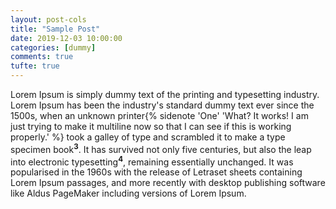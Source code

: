 ```yaml
---
layout: post-cols
title: "Sample Post"
date: 2019-12-03 10:00:00
categories: [dummy]
comments: true
tufte: true
---
```


Lorem Ipsum is simply dummy text of the printing and typesetting industry. Lorem Ipsum has been the industry's standard dummy text ever since the 1500s, when an unknown printer{% sidenote 'One' 'What? It works! I am just trying to make it multiline now so that I can see if this is working properly.' %} took a galley of type and scrambled it to make a type specimen book<sup><strong>3</strong></sup>. It has survived not only five centuries, but also the leap into electronic typesetting<sup><strong>4</strong></sup>, remaining essentially unchanged. It was popularised in the 1960s with the release of Letraset sheets containing Lorem Ipsum passages, and more recently with desktop publishing software like Aldus PageMaker including versions of Lorem Ipsum.
